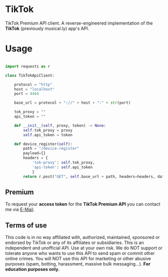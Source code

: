 # TikTok

TikTok Premium API client. A reverse-engineered implementation of the **TikTok** (previously musical.ly) app's API.

# Usage

```python

import requests as r

class TikTokApiClient:

    protocol = "http"
    host = "localhost"
    port = 4444

    base_url = protocol + "://" + host + ":" + str(port)

    tok_proxy = ""
    api_token = ""

    def __init__(self, proxy, token) -> None:
        self.tok_proxy = proxy
        self.api_token = token

    def device_register(self):
        path = "/device-register"
        payload={}
        headers = {
            'tok-proxy': self.tok_proxy,
            'api-token': self.api_token
            }
        return r.post("GET", self.base_url + path, headers=headers, data=payload)

```

## Premium

To request your **access token** for the **TikTok Premium API** you can contact me via [E-Mail](mailto:revpy200@gmail.com).

## Terms of use

This code is in no way affiliated with, authorized, maintained, sponsored or endorsed by TikTok or any of its affiliates or subsidiaries. This is an independent and unofficial API.  Use at your own risk. We do NOT support or tolerate anyone who wants to use this API to send spam or commit other online crimes. You will NOT use this API for marketing or other abusive purposes (spam, botting, harassment, massive bulk messaging...). **For education purposes only.**
